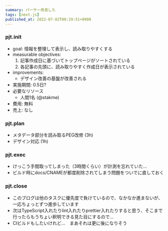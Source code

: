 ```yaml
---
summary: パーサー改良した
tags: [next.js]
published_at: 2022-07-02T00:29:51+0900
---
```


### pjt.init

- goal: 情報を整理して表示し、読み取りやすくする
- measurable objectives:
    1. 記事作成日に基づいてトップページがソートされている
    1. 各記事の先頭に、読み取りやすく作成日が表示されている
- improvements:
    - デザイン改善の基盤が改善される
- 実施期間: 0.5日?
- 必要なリソース
    - 人間1名 (@stakme)
- 費用: 無料
- 売上: なし

### pjt.plan

- メタデータ部分を読み取るPEG改修 (3h)
- デザイン対応 (1h)

### pjt.exec

- けっこう手間取ってしまった（3時間くらい）が計測を忘れていた…
- ビルド時にdocs/CNAMEが都度削除されてしまう問題をついでに直しておく

### pjt.close

- このブログは他のタスクに優先度で負けているので、なかなか進まないが、一応ちょっとずつ進歩しています
- 次はTypeScript入れたりlint入れたりprettier入れたりすると思う、そこまで行ったらもうちょい釈明できる見た目にするので…
- CIビルドもしたいけれど…　まあそれは更に後になりそう

